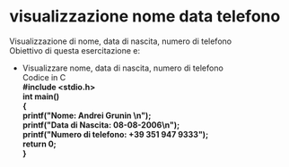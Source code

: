 # visualizzazione nome data telefono
Visualizzazione di nome, data di nascita, numero di telefono  
Obiettivo di questa esercitazione e:  
- Visualizzare nome, data di nascita, numero di telefono  
Codice in C  
**#include <stdio.h>  
int main()  
{  
	  printf("Nome: Andrei Grunin \n");  
	  printf("Data di Nascita: 08-08-2006\n");  
	  printf("Numero di telefono: +39 351 947 9333");  
	  return 0;  
}**
